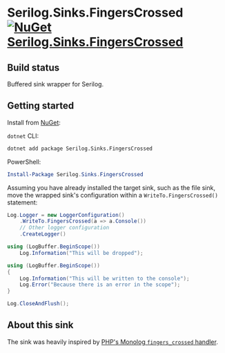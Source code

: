# Serilog.Sinks.FingersCrossed [![NuGet Serilog.Sinks.FingersCrossed](https://buildstats.info/nuget/Serilog.Sinks.FingersCrossed)](https://www.nuget.org/packages/Serilog.Sinks.FingersCrossed/)

## Build status

Buffered sink wrapper for Serilog.

## Getting started

Install from [NuGet](https://nuget.org/packages/serilog.sinks.fingerscrossed):

`dotnet` CLI:
```bash
dotnet add package Serilog.Sinks.FingersCrossed
```

PowerShell:
```PowerShell
Install-Package Serilog.Sinks.FingersCrossed
```

Assuming you have already installed the target sink, such as the file sink, move the wrapped sink's configuration within
a `WriteTo.FingersCrossed()` statement:

```csharp
Log.Logger = new LoggerConfiguration()
    .WriteTo.FingersCrossed(a => a.Console())
    // Other logger configuration
    .CreateLogger()

using (LogBuffer.BeginScope())
    Log.Information("This will be dropped");

using (LogBuffer.BeginScope())
{
    Log.Information("This will be written to the console");
    Log.Error("Because there is an error in the scope");
}

Log.CloseAndFlush();
```

## About this sink

The sink was heavily inspired by [PHP's Monolog `fingers_crossed` handler](https://seldaek.github.io/monolog/doc/02-handlers-formatters-processors.html).
